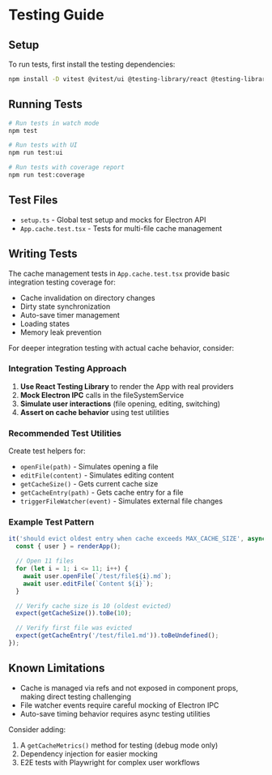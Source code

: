 # Testing Guide

## Setup

To run tests, first install the testing dependencies:

```bash
npm install -D vitest @vitest/ui @testing-library/react @testing-library/jest-dom @testing-library/user-event happy-dom @vitest/coverage-v8
```

## Running Tests

```bash
# Run tests in watch mode
npm test

# Run tests with UI
npm run test:ui

# Run tests with coverage report
npm run test:coverage
```

## Test Files

- `setup.ts` - Global test setup and mocks for Electron API
- `App.cache.test.tsx` - Tests for multi-file cache management

## Writing Tests

The cache management tests in `App.cache.test.tsx` provide basic integration testing coverage for:

- Cache invalidation on directory changes
- Dirty state synchronization
- Auto-save timer management
- Loading states
- Memory leak prevention

For deeper integration testing with actual cache behavior, consider:

### Integration Testing Approach

1. **Use React Testing Library** to render the App with real providers
2. **Mock Electron IPC** calls in the fileSystemService
3. **Simulate user interactions** (file opening, editing, switching)
4. **Assert on cache behavior** using test utilities

### Recommended Test Utilities

Create test helpers for:

- `openFile(path)` - Simulates opening a file
- `editFile(content)` - Simulates editing content
- `getCacheSize()` - Gets current cache size
- `getCacheEntry(path)` - Gets cache entry for a file
- `triggerFileWatcher(event)` - Simulates external file changes

### Example Test Pattern

```typescript
it('should evict oldest entry when cache exceeds MAX_CACHE_SIZE', async () => {
  const { user } = renderApp();

  // Open 11 files
  for (let i = 1; i <= 11; i++) {
    await user.openFile(`/test/file${i}.md`);
    await user.editFile(`Content ${i}`);
  }

  // Verify cache size is 10 (oldest evicted)
  expect(getCacheSize()).toBe(10);

  // Verify first file was evicted
  expect(getCacheEntry('/test/file1.md')).toBeUndefined();
});
```

## Known Limitations

- Cache is managed via refs and not exposed in component props, making direct testing challenging
- File watcher events require careful mocking of Electron IPC
- Auto-save timing behavior requires async testing utilities

Consider adding:
1. A `getCacheMetrics()` method for testing (debug mode only)
2. Dependency injection for easier mocking
3. E2E tests with Playwright for complex user workflows
